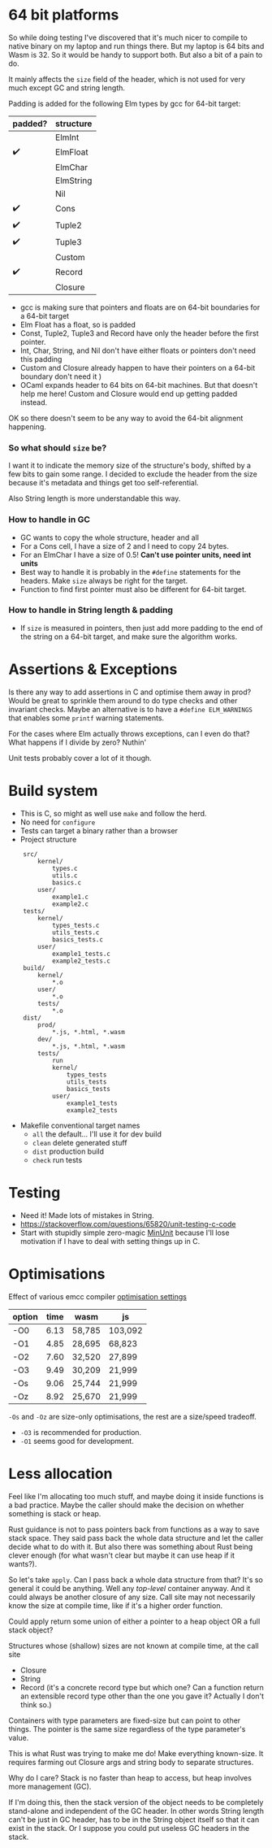 64 bit platforms
================
So while doing testing I've discovered that it's much nicer to compile to native binary on my laptop and run things there.
But my laptop is 64 bits and Wasm is 32.
So it would be handy to support both. But also a bit of a pain to do.

It mainly affects the `size` field of the header, which is not used for very much except GC and string length.

Padding is added for the following Elm types by gcc for 64-bit target:

|padded?| structure |
| ----- | --------- |
|       | ElmInt    |
| ✔️    | ElmFloat  |
|       | ElmChar   |
|       | ElmString |
|       | Nil       |
| ✔️    | Cons      |
| ✔️    | Tuple2    |
| ✔️    | Tuple3    |
|       | Custom    |
| ✔️    | Record    |
|       | Closure   |

- gcc is making sure that pointers and floats are on 64-bit boundaries for a 64-bit target
- Elm Float has a float, so is padded
- Const, Tuple2, Tuple3 and Record have only the header before the first pointer.
- Int, Char, String, and Nil don't have either floats or pointers don't need this padding
- Custom and Closure already happen to have their pointers on a 64-bit boundary don't need it )
- OCaml expands header to 64 bits on 64-bit machines. But that doesn't help me here! Custom and Closure would end up getting padded instead.

OK so there doesn't seem to be any way to avoid the 64-bit alignment happening.

### So what should `size` be?
I want it to indicate the memory size of the structure's body, shifted by a few bits to gain some range. I decided to exclude the header from the size because it's metadata and things get too self-referential.

Also String length is more understandable this way.


### How to handle in GC
- GC wants to copy the whole structure, header and all
- For a Cons cell, I have a size of 2 and I need to copy 24 bytes.
- For an ElmChar I have a size of 0.5! **Can't use pointer units, need int units**
- Best way to handle it is probably in the `#define` statements for the headers. Make `size` always be right for the target.
- Function to find first pointer must also be different for 64-bit target.

### How to handle in String length & padding
- If `size` is measured in pointers, then just add more padding to the end of the string on a 64-bit target, and make sure the algorithm works.



Assertions & Exceptions
=======================
Is there any way to add assertions in C and optimise them away in prod?
Would be great to sprinkle them around to do type checks and other invariant checks.
Maybe an alternative is to have a `#define ELM_WARNINGS` that enables some `printf` warning statements.

For the cases where Elm actually throws exceptions, can I even do that?
What happens if I divide by zero? Nuthin'

Unit tests probably cover a lot of it though.


Build system
============
- This is C, so might as well use `make` and follow the herd.
- No need for `configure`
- Tests can target a binary rather than a browser
- Project structure
```
    src/
        kernel/
            types.c
            utils.c
            basics.c
        user/
            example1.c
            example2.c
    tests/
        kernel/
            types_tests.c
            utils_tests.c
            basics_tests.c
        user/
            example1_tests.c
            example2_tests.c
    build/
        kernel/
            *.o
        user/
            *.o
        tests/
            *.o
    dist/
        prod/
            *.js, *.html, *.wasm
        dev/
            *.js, *.html, *.wasm
        tests/
            run
            kernel/
                types_tests
                utils_tests
                basics_tests
            user/
                example1_tests
                example2_tests
```
- Makefile conventional target names
    - `all` the default... I'll use it for dev build
    - `clean` delete generated stuff
    - `dist` production build
    - `check` run tests


Testing
=======
- Need it! Made lots of mistakes in String.
- https://stackoverflow.com/questions/65820/unit-testing-c-code
- Start with stupidly simple zero-magic [MinUnit](http://www.jera.com/techinfo/jtns/jtn002.html) because I'll lose motivation if I have to deal with setting things up in C.



Optimisations
=============

Effect of various emcc compiler [optimisation settings](https://kripken.github.io/emscripten-site/docs/tools_reference/emcc.html)

| option | time | wasm | js |
| ------ | ---- | ---- | -- |
| -O0 | 6.13 | 58,785 | 103,092 |
| -O1 | 4.85 | 28,695 | 68,823 |
| -O2 | 7.60 | 32,520 | 27,899 |
| -O3 | 9.49 | 30,209 | 21,999 |
| -Os | 9.06 | 25,744 | 21,999 |
| -Oz | 8.92 | 25,670 | 21,999 |

`-Os` and `-Oz` are size-only optimisations, the rest are a size/speed tradeoff.
- `-O3` is recommended for production.
- `-O1` seems good for development.

Less allocation
===============
Feel like I'm allocating too much stuff, and maybe doing it inside functions is a bad practice. Maybe the caller should make the decision on whether something is stack or heap.

Rust guidance is not to pass pointers back from functions as a way to save stack space. They said pass back the whole data structure and let the caller decide what to do with it. But also there was something about Rust being clever enough (for what wasn't clear but maybe it can use heap if it wants?).

So let's take `apply`. Can I pass back a whole data structure from that? It's so general it could be anything. Well any _top-level_ container anyway. And it could always be another closure of any size. Call site may not necessarily know the size at compile time, like if it's a higher order function.

Could apply return some union of either a pointer to a heap object OR a full stack object?

Structures whose (shallow) sizes are not known at compile time, at the call site
- Closure
- String
- Record (it's a concrete record type but which one? Can a function return an extensible record type other than the one you gave it? Actually I don't think so.)

Containers with type parameters are fixed-size but can point to other things. The pointer is the same size regardless of the type parameter's value.

This is what Rust was trying to make me do! Make everything known-size. It requires farming out Closure args and string body to separate structures.

Why do I care? Stack is no faster than heap to access, but heap involves more management (GC).

If I'm doing this, then the stack version of the object needs to be completely stand-alone and independent of the GC header. In other words String length can't be just in GC header, has to be in the String object itself so that it can exist in the stack.
Or I suppose you could put useless GC headers in the stack.
